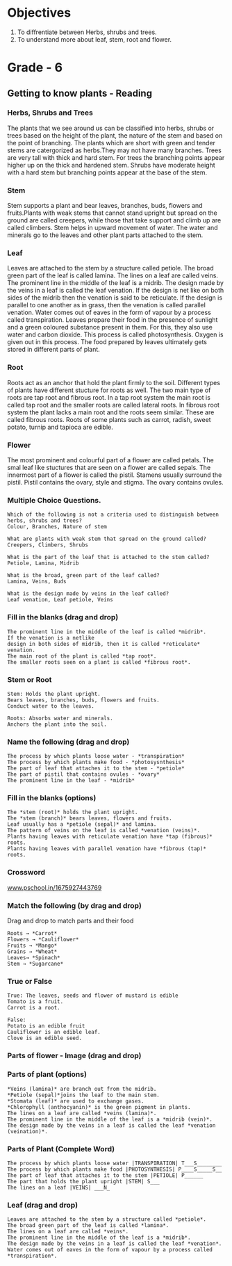# Objectives
1. To diffrentiate between Herbs, shrubs and trees.
2. To understand more about leaf, stem, root and flower.

# Grade - 6
## Getting to know plants - Reading

### Herbs, Shrubs and Trees
The plants that we see around us can be classified into herbs, shrubs or trees based on the height of the plant, the nature of the stem and based on the point of branching. The plants which are short with green and tender stems are catergorized as herbs.They may not have many branches. Trees are very tall with thick and hard stem. For trees the branching points appear higher up on the thick and hardened stem. Shrubs have moderate height with a hard stem but branching points appear at the base of the stem.

### Stem
Stem supports a plant and bear leaves, branches, buds, flowers and fruits.Plants with weak stems that cannot stand upright but spread on the ground are called creepers, while those that take support and climb up are called climbers. Stem helps in upward movement of water. The water and minerals go to the leaves and other plant parts attached to the stem.

### Leaf
Leaves are attached to the stem by a structure called petiole. The broad green part of the leaf is called lamina. The lines on a leaf are called veins. The prominent line in the middle of the leaf is a midrib. The design made by the veins in a leaf is called the leaf venation. If the design is net like on both sides of the midrib then the venation is said to be reticulate. If the design is parallel to one another as in grass, then the venation is called parallel venation. Water comes out of eaves in the form of vapour by a process called transpiration. Leaves prepare their food in the presence of sunlight and a green coloured substance present in them. For this, they also use water and carbon dioxide. This process is called photosynthesis. Oxygen is given out in this process. The food prepared by leaves ultimately gets stored in different parts of plant.

### Root
Roots act as an anchor that hold the plant firmly to the soil. Different types of plants have different stucture for roots as well. The two main type of roots are tap root and fibrous root. In a tap root system the main root is called tap root and the smaller roots are called lateral roots. In fibrous root system the plant lacks a main root and the roots seem similar. These are called fibrous roots. Roots of some plants such as carrot, radish, sweet potato, turnip and tapioca are edible.

### Flower
The most prominent and colourful part of a flower are called petals. The smal leaf like stuctures that are seen on a flower are called sepals. The innermost part of a flower is called the pistil. Stamens usually surround the pistil. Pistil contains the ovary, style and stigma. The ovary contains ovules.

### Multiple Choice Questions.

```
Which of the following is not a criteria used to distinguish between herbs, shrubs and trees?
Colour, Branches, Nature of stem

What are plants with weak stem that spread on the ground called?
Creepers, Climbers, Shrubs

What is the part of the leaf that is attached to the stem called?
Petiole, Lamina, Midrib

What is the broad, green part of the leaf called?
Lamina, Veins, Buds

What is the design made by veins in the leaf called?
Leaf venation, Leaf petiole, Veins

```
### Fill in the blanks (drag and drop)

```
The prominent line in the middle of the leaf is called *midrib*.
If the venation is a netlike 
design in both sides of midrib, then it is called *reticulate* venation.
The main root of the plant is called *tap root*.
The smaller roots seen on a plant is called *fibrous root*.
```
### Stem or Root

```
Stem: Holds the plant upright.
Bears leaves, branches, buds, flowers and fruits.
Conduct water to the leaves.

Roots: Absorbs water and minerals.
Anchors the plant into the soil.

```
### Name the following (drag and drop)

```
The process by which plants loose water - *transpiration*
The process by which plants make food - *photosysnthesis*
The part of leaf that attaches it to the stem - *petiole*
The part of pistil that contains ovules - *ovary*
The prominent line in the leaf - *midrib*
```
### Fill in the blanks (options)

```
The *stem (root)* holds the plant upright.
The *stem (branch)* bears leaves, flowers and fruits.
Leaf usually has a *petiole (sepal)* and lamina.
The pattern of veins on the leaf is called *venation (veins)*. 
Plants having leaves with reticulate venation have *tap (fibrous)* roots.
Plants having leaves with parallel venation have *fibrous (tap)* roots.
```
### Crossword
www.pschool.in/1675927443769

### Match the following (by drag and drop)
Drag and drop to match parts and their food
```
Roots → *Carrot*
Flowers → *Cauliflower*
Fruits → *Mango*
Grains → *Wheat*
Leaves→ *Spinach*
Stem → *Sugarcane*
```
### True or False
```
True: The leaves, seeds and flower of mustard is edible
Tomato is a fruit.
Carrot is a root.

False:
Potato is an edible fruit
Cauliflower is an edible leaf. 
Clove is an edible seed.

```
### Parts of flower - Image (drag and drop)

### Parts of plant (options)

```
*Veins (lamina)* are branch out from the midrib.
*Petiole (sepal)*joins the leaf to the main stem.
*Stomata (leaf)* are used to exchange gases.
*Chlorophyll (anthocyanin)* is the green pigment in plants.
The lines on a leaf are called *veins (lamina)*. 
The prominent line in the middle of the leaf is a *midrib (vein)*.
The design made by the veins in a leaf is called the leaf *venation (veination)*.

```
### Parts of Plant (Complete Word)
```
The process by which plants loose water |TRANSPIRATION| T___S________
The process by which plants make food |PHOTOSYNTHESIS| P____S_____S__
The part of leaf that attaches it to the stem |PETIOLE| P______
The part that holds the plant upright |STEM| S___
The lines on a leaf |VEINS| ___N_
```
### Leaf (drag and drop)
```
Leaves are attached to the stem by a structure called *petiole*. 
The broad green part of the leaf is called *lamina*. 
The lines on a leaf are called *veins*. 
The prominent line in the middle of the leaf is a *midrib*.
The design made by the veins in a leaf is called the leaf *venation*.
Water comes out of eaves in the form of vapour by a process called *transpiration*.
```

